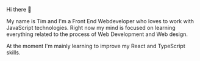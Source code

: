 Hi there 👋

My name is Tim and I'm a Front End Webdeveloper who loves to work with JavaScript technologies. Right now my mind is focused on learning everything related to the process of Web Development and Web design. 

At the moment I'm mainly learning to improve my React and TypeScript skills.


